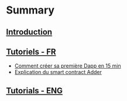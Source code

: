 # Summary​

## [Introduction](README.md)

## [Tutoriels - FR](tuto-fr/README.md)​

- [Comment créer sa première Dapp en 15 min](tuto-fr/first-dapp-in-15-min/README.md)
- [Explication du smart contract Adder](tuto-fr/adder-sc/README.md)

## [Tutorials - ENG](tuto-eng/README.md)​
